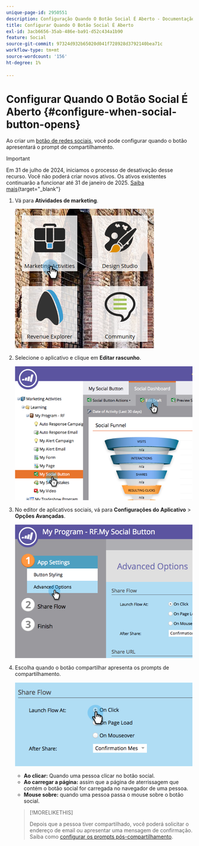 ```yaml
---
unique-page-id: 2950551
description: Configuração Quando O Botão Social É Aberto - Documentação Do Marketo - Documentação Do Produto
title: Configurar Quando O Botão Social É Aberto
exl-id: 3acb6656-35ab-486e-ba91-d52c434a1b90
feature: Social
source-git-commit: 97324d932b65020d041f728928d3792140bea71c
workflow-type: tm+mt
source-wordcount: '156'
ht-degree: 1%

---
```


# Configurar Quando O Botão Social É Aberto {#configure-when-social-button-opens}

Ao criar um [botão de redes sociais](/help/marketo/product-docs/demand-generation/landing-pages/free-form-landing-pages/add-a-social-button-to-a-free-form-landing-page.md), você pode configurar quando o botão apresentará o prompt de compartilhamento.

>[!IMPORTANT]
>
>Em 31 de julho de 2024, iniciamos o processo de desativação desse recurso. Você não poderá criar novos ativos. Os ativos existentes continuarão a funcionar até 31 de janeiro de 2025. [Saiba mais](https://nation.marketo.com/t5/employee-blogs/marketo-engage-social-features-deprecation/ba-p/351977){target="_blank"}

1. Vá para **Atividades de marketing**.

   ![](assets/ma-3.png)

1. Selecione o aplicativo e clique em **Editar rascunho**.

   ![](assets/image2014-9-22-16-3a35-3a50.png)

1. No editor de aplicativos sociais, vá para **Configurações do Aplicativo** > **Opções Avançadas**.

   ![](assets/image2014-9-22-16-3a36-3a6.png)

1. Escolha quando o botão compartilhar apresenta os prompts de compartilhamento.

   ![](assets/image2014-9-22-16-3a36-3a21.png)

   * **Ao clicar:** Quando uma pessoa clicar no botão social.
   * **Ao carregar a página:** assim que a página de aterrissagem que contém o botão social for carregada no navegador de uma pessoa.
   * **Mouse sobre:** quando uma pessoa passa o mouse sobre o botão social.

   >[!MORELIKETHIS]
   >
   >Depois que a pessoa tiver compartilhado, você poderá solicitar o endereço de email ou apresentar uma mensagem de confirmação. Saiba como [configurar os prompts pós-compartilhamento](/help/marketo/product-docs/demand-generation/social/configuring-social-actions/configure-after-share-prompts.md).
